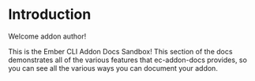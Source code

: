 # Introduction

Welcome addon author!

This is the Ember CLI Addon Docs Sandbox! This section of the docs demonstrates all of the various features that ec-addon-docs provides, so you can see all the various ways you can document your addon.
